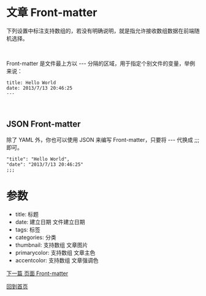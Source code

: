 # 文章 Front-matter

下列设置中标注支持数组的，若没有明确说明，就是指允许接收数组数据在前端随机选择。

</br>

Front-matter 是文件最上方以 --- 分隔的区域，用于指定个别文件的变量，举例来说：

```
title: Hello World
date: 2013/7/13 20:46:25
---
```

</br>

## JSON Front-matter

除了 YAML 外，你也可以使用 JSON 来编写 Front-matter，只要将 --- 代换成 ;;; 即可。

```
"title": "Hello World",
"date": "2013/7/13 20:46:25"
;;;
```

# 参数

* title: 标题
* date: 建立日期 文件建立日期
* tags: 标签
* categories: 分类
* thumbnail: 支持数组 文章图片
* primarycolor: 支持数组 文章主色
* accentcolor: 支持数组 文章强调色

[下一篇  页面 Front-matter](./Page-Front-matter.md)

[回到首页](./README.md)